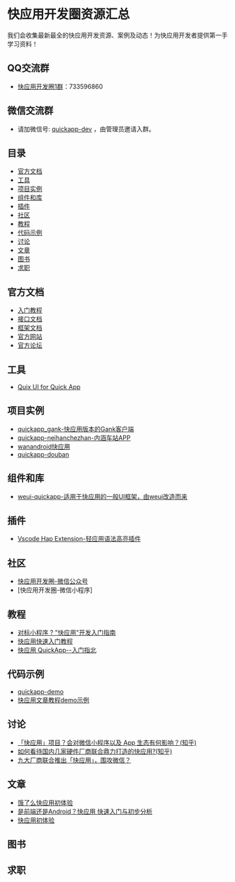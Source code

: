 # 快应用开发圈资源汇总

我们会收集最新最全的快应用开发资源、案例及动态！为快应用开发者提供第一手学习资料！

## QQ交流群

* [快应用开发圈1群](https://jq.qq.com/?_wv=1027&k=5goMIyb)：733596860

## 微信交流群

* 请加微信号: [quickapp-dev](https://mmbiz.qpic.cn/mmbiz_jpg/EyB2kOD2NXuPyCqIuNTiauuq1bU9ibUUS0ezHpSX6j4iclamHykX0Sh5L0EMPCckxnZGXOfaLBsYRm48rLib85icOPA/0?wx_fmt=jpeg) ，由管理员邀请入群。

## 目录

* [官方文档](#官方文档)
* [工具](#工具)
* [项目实例](#项目实例)
* [组件和库](#组件和库)
* [插件](#插件)
* [社区](#社区)
* [教程](#教程)
* [代码示例](#代码示例)
* [讨论](#讨论)
* [文章](#文章)
* [图书](#图书)
* [求职](#求职)

## 官方文档

* [入门教程](https://doc.quickapp.cn/)
* [接口文档](https://doc.quickapp.cn/features/)
* [框架文档](https://doc.quickapp.cn/framework/)
* [官方网站](https://www.quickapp.cn/)
* [官方论坛](http://bbs.quickapp.cn/)

## 工具

* [Quix UI for Quick App](https://github.com/wuxinzhe/Quix)

## 项目实例

* [quickapp_gank-快应用版本的Gank客户端](https://github.com/ColorfulCat/quickapp_gank)
* [quickapp-neihanchezhan-内涵车站APP](https://github.com/Licoy/quickapp-neihanchezhan)
* [wanandroid快应用](https://github.com/CB-ysx/wanandroid-quickapp)
* [quickapp-douban](https://github.com/hjl19911127/quickapp-douban)

## 组件和库

* [weui-quickapp-适用于快应用的一般UI框架，由weui改造而来](https://github.com/rixingyike/weui-quickapp)

## 插件

* [Vscode Hap Extension-轻应用语法高亮插件](https://marketplace.visualstudio.com/items?itemName=yupeng528.hap)

## 社区

* [快应用开发圈-微信公众号](https://mmbiz.qpic.cn/mmbiz_jpg/EyB2kOD2NXtpdBqYpsYB0ics7DBYuJc9FbGIribBeypojBbb5fBMTEJxozajhovLD6qtibiayqsrfowyiaTlQhM3QkA/0?wx_fmt=jpeg)
* [快应用开发圈-微信小程序]

## 教程

* [对标小程序 ? "快应用"开发入门指南](https://juejin.im/post/5ab26a1e6fb9a028b547c675)
* [快应用快速入门教程](https://juejin.im/post/5ab27d8e518825557e78485e)
* [快应用 QuickApp--入门指北](https://zhuanlan.zhihu.com/p/34774751)

## 代码示例

* [quickapp-demo](https://github.com/SmileSmith/quickapp-demo)
* [快应用文章教程demo示例](https://github.com/hongyangAndroid/quickappDemo)

## 讨论

* [「快应用」项目？会对微信小程序以及 App 生态有何影响？(知乎)](https://www.zhihu.com/question/268663484/answer/343010272)
* [如何看待国内几家硬件厂商联合鼎力打造的快应用?(知乎)](https://www.zhihu.com/question/268675437/answer/343249351)
* [九大厂商联合推出「快应用」，围攻微信？](https://zhuanlan.zhihu.com/p/34796337)

## 文章

* [饿了么快应用初体验](https://juejin.im/post/5ab119ef51882555712c3372)
* [是前端还是Android？快应用 快速入门与初步分析](https://segmentfault.com/a/1190000013915359)
* [快应用初体验](https://juejin.im/post/5ab378235188255574599cc4)

## 图书

## 求职
